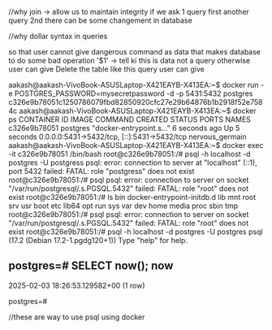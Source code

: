 //why join -> allow us to maintain integrity 
if we ask 1 query first another query 2nd there can be some changement in database

//why dollar syntax in queries 

so that user cannot give dangerous command as data that makes database to do some bad operation
'$1' -> tell ki this is data not a query
otherwise user can give Delete the table like this query user can give



aakash@aakash-VivoBook-ASUSLaptop-X421EAYB-X413EA:~$ docker run -e POSTGRES_PASSWORD=mysecretpassword -d -p 5431:5432 postgres
c326e9b78051c1250786079fbd82850920cfc27e29b64876b1b2918f52e7584c
aakash@aakash-VivoBook-ASUSLaptop-X421EAYB-X413EA:~$ docker ps
CONTAINER ID   IMAGE      COMMAND                  CREATED         STATUS         PORTS                                         NAMES
c326e9b78051   postgres   "docker-entrypoint.s…"   6 seconds ago   Up 5 seconds   0.0.0.0:5431->5432/tcp, [::]:5431->5432/tcp   nervous_germain
aakash@aakash-VivoBook-ASUSLaptop-X421EAYB-X413EA:~$ docker exec -it c326e9b78051 /bin/bash
root@c326e9b78051:/# psql -h localhost -d postgres -U postgress 
psql: error: connection to server at "localhost" (::1), port 5432 failed: FATAL:  role "postgress" does not exist
root@c326e9b78051:/# psql
psql: error: connection to server on socket "/var/run/postgresql/.s.PGSQL.5432" failed: FATAL:  role "root" does not exist
root@c326e9b78051:/# ls
bin   docker-entrypoint-initdb.d  lib	 mnt   root  srv  usr
boot  etc			  lib64  opt   run   sys  var
dev   home			  media  proc  sbin  tmp
root@c326e9b78051:/# psql
psql: error: connection to server on socket "/var/run/postgresql/.s.PGSQL.5432" failed: FATAL:  role "root" does not exist
root@c326e9b78051:/# psql -h localhost -d postgres -U postgres
psql (17.2 (Debian 17.2-1.pgdg120+1))
Type "help" for help.

postgres=# SELECT now();
              now              
-------------------------------
 2025-02-03 18:26:53.129582+00
(1 row)

postgres=# 

//these are way to use psql using docker 

